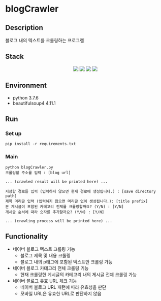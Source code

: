 # blogCrawler
## Description
블로그 내의 텍스트를 크롤링하는 프로그램

## Stack
<div align=center>
  <img src="https://img.shields.io/badge/python-3776AB?style=for-the-badge&logo=python&logoColor=white">
  <img src="https://img.shields.io/badge/vscode-007ACC?style=for-the-badge&logo=visualstudiocode&logoColor=white">
  <img src="https://img.shields.io/badge/git-F05032?style=for-the-badge&logo=git&logoColor=white">
  <img src="https://img.shields.io/badge/github-181717?style=for-the-badge&logo=github&logoColor=white">
</div>

## Environment
- python 3.7.6
- beautifulsoup4 4.11.1

## Run

### Set up

    pip install -r requirements.txt

### Main

    python blogCrawler.py
    크롤링할 주소를 입력 : [blog url]

    ... (crawled result will be printed here) ...

    저장할 경로를 입력 (입력하지 않으면 현재 경로에 생성됩니다.) : [save directory path]
    제목 머리글 입력 (입력하지 않으면 머리글 없이 생성됩니다.): [title prefix]
    본 게시글이 포함된 카테고리 전체를 크롤링할까요? (Y/N) : [Y/N]
    게시글 순서에 따라 숫자를 추가할까요? (Y/N) : [Y/N]

    ... (crawling process will be printed here) ...

## Functionality
- 네이버 블로그 텍스트 크롤링 기능
  - 블로그 제목 및 내용 크롤링
  - 블로그 내의 p태그에 포함된 텍스트만 크롤링 가능
- 네이버 블로그 카테고리 전체 크롤링 기능
  - 현재 크롤링한 게시글의 카테고리 내의 게시글 전체 크롤링 가능
- 네이버 블로그 유효 URL 체크 기능
  - 네이버 블로그 URL 패턴에 따라 유효성을 판단
  - 모바일 URL은 유효한 URL로 판단하지 않음
